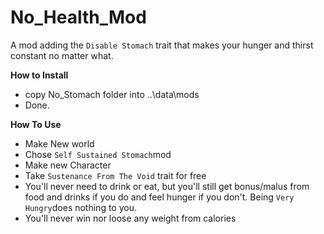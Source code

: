# No_Health_Mod
A mod adding the `Disable Stomach` trait that makes your hunger and thirst constant no matter what.

**How to Install**

- copy No_Stomach folder into ..\data\mods
- Done.

**How To Use**

- Make New world
- Chose `Self Sustained Stomach`mod
- Make new Character
- Take `Sustenance From The Void` trait for free
- You'll never need to drink or eat, but you'll still get bonus/malus from food and drinks if you do and feel hunger if you don't. Being `Very Hungry`does nothing to you.
- You'll never win nor loose any weight from calories

